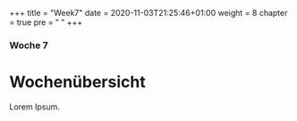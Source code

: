 +++
title = "Week7"
date = 2020-11-03T21:25:46+01:00
weight = 8
chapter = true
pre = "<b> </b>"
+++

### Woche 7

# Wochenübersicht

Lorem Ipsum.